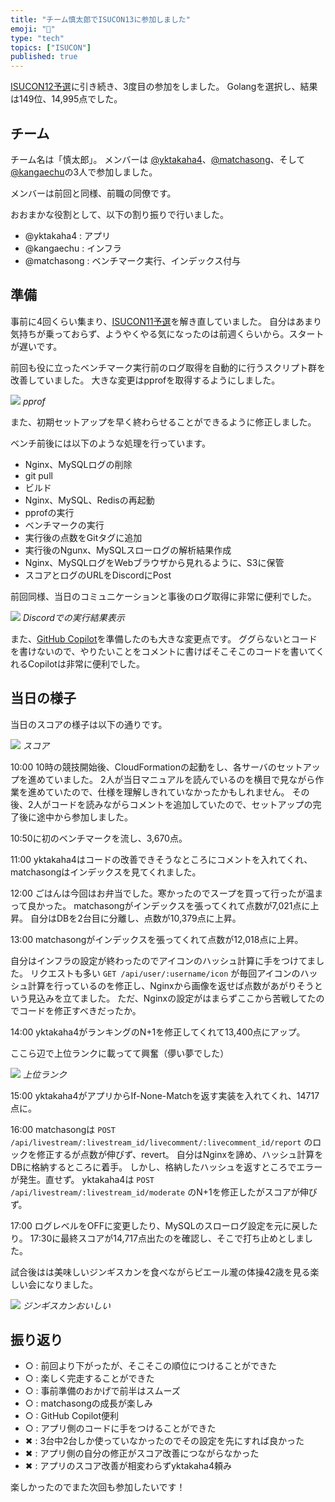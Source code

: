 ```yaml
---
title: "チーム慎太郎でISUCON13に参加しました"
emoji: "💺"
type: "tech"
topics: ["ISUCON"]
published: true
---
```


[ISUCON12予選](https://zenn.dev/articles/kangaechu-isucon12-qualify)に引き続き、3度目の参加をしました。
Golangを選択し、結果は149位、14,995点でした。


## チーム

チーム名は「慎太郎」。
メンバーは [@yktakaha4](https://github.com/yktakaha4)、[@matchasong](https://github.com/matchasong)、そして[@kangaechu](https://github.com/kangaechu)の3人で参加しました。

メンバーは前回と同様、前職の同僚です。

おおまかな役割として、以下の割り振りで行いました。

- @yktakaha4 : アプリ
- @kangaechu : インフラ
- @matchasong : ベンチマーク実行、インデックス付与

## 準備

事前に4回くらい集まり、[ISUCON11予選](https://github.com/isucon/isucon11-qualify)を解き直していました。
自分はあまり気持ちが乗っておらず、ようやくやる気になったのは前週くらいから。スタートが遅いです。

前回も役に立ったベンチマーク実行前のログ取得を自動的に行うスクリプト群を改善していました。
大きな変更はpprofを取得するようにしました。

![](https://storage.googleapis.com/zenn-user-upload/1a703c1306f8-20231126.png)
*pprof*

また、初期セットアップを早く終わらせることができるように修正しました。

ベンチ前後には以下のような処理を行っています。

- Nginx、MySQLログの削除
- git pull
- ビルド
- Nginx、MySQL、Redisの再起動
- pprofの実行
- ベンチマークの実行
- 実行後の点数をGitタグに追加
- 実行後のNgunx、MySQLスローログの解析結果作成
- Nginx、MySQLログをWebブラウザから見れるように、S3に保管
- スコアとログのURLをDiscordにPost

前回同様、当日のコミュニケーションと事後のログ取得に非常に便利でした。

![](https://storage.googleapis.com/zenn-user-upload/c595f592a6e0-20231126.png)
*Discordでの実行結果表示*


また、[GitHub Copilot](https://github.com/features/copilot)を準備したのも大きな変更点です。
ググらないとコードを書けないので、やりたいことをコメントに書けばそこそこのコードを書いてくれるCopilotは非常に便利でした。

## 当日の様子

当日のスコアの様子は以下の通りです。

![](https://storage.googleapis.com/zenn-user-upload/00b224642d03-20231126.png)
*スコア*

10:00
10時の競技開始後、CloudFormationの起動をし、各サーバのセットアップを進めていました。
2人が当日マニュアルを読んでいるのを横目で見ながら作業を進めていたので、仕様を理解しきれていなかったかもしれません。
その後、2人がコードを読みながらコメントを追加していたので、セットアップの完了後に途中から参加しました。

10:50に初のベンチマークを流し、3,670点。

11:00
yktakaha4はコードの改善できそうなところにコメントを入れてくれ、matchasongはインデックスを見てくれました。

12:00
ごはんは今回はお弁当でした。寒かったのでスープを買って行ったが温まって良かった。
matchasongがインデックスを張ってくれて点数が7,021点に上昇。
自分はDBを2台目に分離し、点数が10,379点に上昇。

13:00
matchasongがインデックスを張ってくれて点数が12,018点に上昇。

自分はインフラの設定が終わったのでアイコンのハッシュ計算に手をつけてました。
リクエストも多い `GET /api/user/:username/icon` が毎回アイコンのハッシュ計算を行っているのを修正し、Nginxから画像を返せば点数があがりそうという見込みを立てました。
ただ、Nginxの設定がはまらずここから苦戦してたのでコードを修正すべきだったか。

14:00
yktakaha4がランキングのN+1を修正してくれて13,400点にアップ。

ここら辺で上位ランクに載ってて興奮（儚い夢でした）

![](https://storage.googleapis.com/zenn-user-upload/729b6e1161d8-20231126.png)
*上位ランク*

15:00
yktakaha4がアプリからIf-None-Matchを返す実装を入れてくれ、14717点に。

16:00
matchasongは `POST /api/livestream/:livestream_id/livecomment/:livecomment_id/report` のロックを修正するが点数が伸びず、revert。
自分はNginxを諦め、ハッシュ計算をDBに格納するところに着手。
しかし、格納したハッシュを返すところでエラーが発生。直せず。
yktakaha4は `POST /api/livestream/:livestream_id/moderate` のN+1を修正したがスコアが伸びず。

17:00
ログレベルをOFFに変更したり、MySQLのスローログ設定を元に戻したり。
17:30に最終スコアが14,717点出たのを確認し、そこで打ち止めとしました。

試合後はは美味しいジンギスカンを食べながらピエール瀧の体操42歳を見る楽しい会になりました。

![](https://storage.googleapis.com/zenn-user-upload/26fa00ef76df-20231126.jpg)
*ジンギスカンおいしい*

## 振り返り

- ○ : 前回より下がったが、そこそこの順位につけることができた
- ○ : 楽しく完走することができた
- ○ : 事前準備のおかげで前半はスムーズ
- ○ : matchasongの成長が楽しみ
- ○ : GitHub Copilot便利
- ○ : アプリ側のコードに手をつけることができた
- ✖︎ : 3台中2台しか使っていなかったのでその設定を先にすれば良かった
- ✖︎ : アプリ側の自分の修正がスコア改善につながらなかった
- ✖︎ : アプリのスコア改善が相変わらずyktakaha4頼み

楽しかったのでまた次回も参加したいです！

